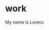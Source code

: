 # work

<!DOCTYPE html>
<html lang="en">

<head>
  <p> My name is Lorenc </p>
  
  </head>
  


</html>
  
